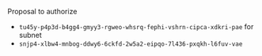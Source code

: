 Proposal to authorize
- `tu45y-p4p3d-b4gg4-gmyy3-rgweo-whsrq-fephi-vshrn-cipca-xdkri-pae`
for subnet
- `snjp4-xlbw4-mnbog-ddwy6-6ckfd-2w5a2-eipqo-7l436-pxqkh-l6fuv-vae`
